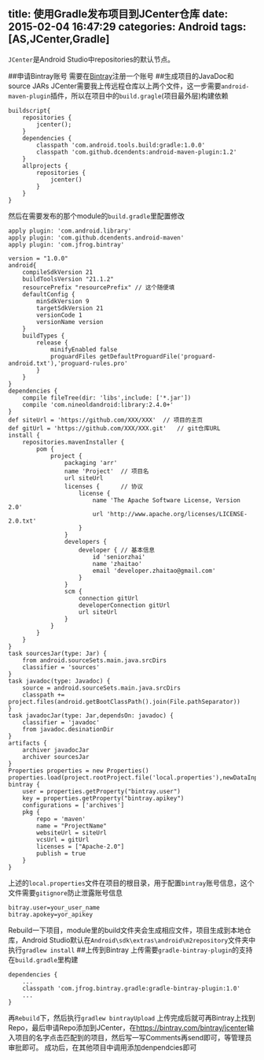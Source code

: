 title: 使用Gradle发布项目到JCenter仓库
date: 2015-02-04 16:47:29
categories: Android 
tags: [AS,JCenter,Gradle]
---
`JCenter`是Android Studio中repositories的默认节点。
<!--more-->
##申请Bintray账号
需要在[Bintray](https://bintray.com/)注册一个账号
##生成项目的JavaDoc和source JARs
JCenter需要我上传远程仓库以上两个文件，这一步需要`android-maven-plugin`插件，所以在项目中的`build.gragle`(项目最外层)构建依赖
```
buildscript{
	repositories {
		jcenter();
	}
	dependencies {
		classpath 'com.android.tools.build:gradle:1.0.0'
		classpath 'com.github.dcendents:android-maven-plugin:1.2'
	}
	allprojects {
		repositories {
			jcenter()
		}
	}
}
```
然后在需要发布的那个module的`build.gradle`里配置修改
```
apply plugin: 'com.android.library'
apply plugin: 'com.github.dcendents.android-maven'
apply plugin: 'com.jfrog.bintray'

version = "1.0.0"
android{
	compileSdkVersion 21
	buildToolsVersion "21.1.2"
	resourcePrefix "resourcePrefix" // 这个随便填
	defaultConfig {
		minSdkVersion 9
		targetSdkVersion 21
		versionCode 1
		versionName version
	}
	buildTypes {
		release {
			minifyEnabled false
			proguardFiles getDefaultProguardFile('proguard-android.txt'),'proguard-rules.pro'
		}
	}
}
dependencies {
	compile fileTree(dir: 'libs',include: ['*.jar'])
	compile 'com.nineoldandroid:library:2.4.0+'
}
def siteUrl = 'https://github.com/XXX/XXX'	// 项目的主页
def gitUrl = 'https://github.com/XXX/XXX.git'	// git仓库URL
install {
	repositories.mavenInstaller {
		pom {
			project {
				packaging 'arr'
				name 'Project'	// 项目名
				url siteUrl
				licenses {		// 协议
					license {
						name 'The Apache Software License, Version 2.0'
						url 'http://www.apache.org/licenses/LICENSE-2.0.txt'
					}
				}
				developers {
					developer {	// 基本信息
						id 'seniorzhai'
						name 'zhaitao'
						email 'developer.zhaitao@gmail.com'
					}
				}
				scm {
					connection gitUrl
					developerConnection gitUrl
					url siteUrl
				}
			}
		}
	}
}
task sourcesJar(type: Jar) {
	from android.sourceSets.main.java.srcDirs
	classifier = 'sources'
}
task javadoc(type: Javadoc) {
	source = android.sourceSets.main.java.srcDirs
	classpath += project.files(android.getBootClassPath().join(File.pathSeparator))
}
task javadocJar(type: Jar,dependsOn: javadoc) {
	classifier = 'javadoc'
	from javadoc.desinationDir
}
artifacts {
	archiver javadocJar
	archiver sourcesJar
}
Properties properties = new Properties()
properties.load(project.rootProject.file('local.properties'),newDataInputStream())
bintray {
	user = properties.getProperty("bintray.user")
	key = properties.getProperty("bintray.apikey")
	configurations = ['archives']
	pkg {
		repo = 'maven'
		name = "ProjectName"
		websiteUrl = siteUrl
		vcsUrl = gitUrl
		licenses = ["Apache-2.0"]
		publish = true
	}
}
```
上述的`local.properties`文件在项目的根目录，用于配置`bintray`账号信息，这个文件需要`gitignore`防止泄露账号信息
```
bitray.user=your_user_name
bitray.apokey=yor_apikey
```
Rebuild一下项目，module里的build文件夹会生成相应文件，项目生成到本地仓库，Android Studio默认在`Android\sdk\extras\android\m2repository`文件夹中
执行`gradlew install`
##上传到Bintray
上传需要`gradle-bintray-plugin`的支持
在`build.gradle`里构建
```
dependencies {
	...
	classpath 'com.jfrog.bintray.gradle:gradle-bintray-plugin:1.0'
	...
}
```
再`Rebuild`下，然后执行`gradlew bintrayUpload`
上传完成后就可再Bintray上找到Repo，最后申请Repo添加到JCenter，在<https://bintray.com/bintray/jcenter>输入项目的名字点击匹配到的项目，然后写一写Comments再send即可，等管理员审批即可。
成功后，在其他项目中调用添加denpendcies即可